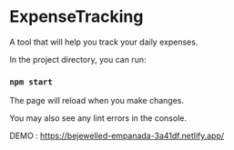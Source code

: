# ExpenseTracking
A tool that will help you track your daily expenses.

In the project directory, you can run:

### `npm start`

The page will reload when you make changes.

You may also see any lint errors in the console.

DEMO : https://bejewelled-empanada-3a41df.netlify.app/
